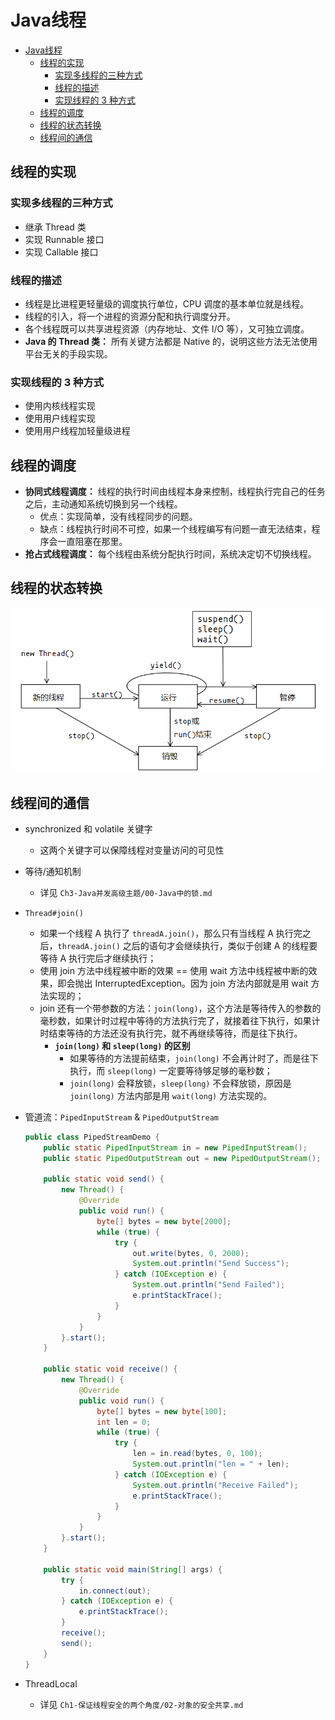 # Java线程

<!-- TOC -->

- [Java线程](#java线程)
    - [线程的实现](#线程的实现)
        - [实现多线程的三种方式](#实现多线程的三种方式)
        - [线程的描述](#线程的描述)
        - [实现线程的 3 种方式](#实现线程的-3-种方式)
    - [线程的调度](#线程的调度)
    - [线程的状态转换](#线程的状态转换)
    - [线程间的通信](#线程间的通信)

<!-- /TOC -->

## 线程的实现

### 实现多线程的三种方式

- 继承 Thread 类
- 实现 Runnable 接口
- 实现 Callable 接口



### 线程的描述

- 线程是比进程更轻量级的调度执行单位，CPU 调度的基本单位就是线程。
- 线程的引入，将一个进程的资源分配和执行调度分开。
- 各个线程既可以共享进程资源（内存地址、文件 I/O 等），又可独立调度。
- **Java 的 Thread 类：** 所有关键方法都是 Native 的，说明这些方法无法使用平台无关的手段实现。



### 实现线程的 3 种方式

- 使用内核线程实现
- 使用用户线程实现
- 使用用户线程加轻量级进程




## 线程的调度

- **协同式线程调度：** 线程的执行时间由线程本身来控制，线程执行完自己的任务之后，主动通知系统切换到另一个线程。
  - 优点：实现简单，没有线程同步的问题。
  - 缺点：线程执行时间不可控，如果一个线程编写有问题一直无法结束，程序会一直阻塞在那里。
- **抢占式线程调度：** 每个线程由系统分配执行时间，系统决定切不切换线程。



## 线程的状态转换

![线程状态转换示意图.png](./pic/线程状态转换示意图.png)

## 线程间的通信

- synchronized 和 volatile 关键字

  - 这两个关键字可以保障线程对变量访问的可见性

- 等待/通知机制

  - 详见 `Ch3-Java并发高级主题/00-Java中的锁.md`

- `Thread#join()`
  - 如果一个线程 A 执行了 `threadA.join()`，那么只有当线程 A 执行完之后，`threadA.join()` 之后的语句才会继续执行，类似于创建 A 的线程要等待 A 执行完后才继续执行；
  - 使用 join 方法中线程被中断的效果 == 使用 wait 方法中线程被中断的效果，即会抛出 InterruptedException。因为 join 方法内部就是用 wait 方法实现的；
  - join 还有一个带参数的方法：`join(long)`，这个方法是等待传入的参数的毫秒数，如果计时过程中等待的方法执行完了，就接着往下执行，如果计时结束等待的方法还没有执行完，就不再继续等待，而是往下执行。
    - **`join(long)` 和 `sleep(long)` 的区别**
      - 如果等待的方法提前结束，`join(long)` 不会再计时了，而是往下执行，而 `sleep(long)` 一定要等待够足够的毫秒数；
      - `join(long)` 会释放锁，`sleep(long)` 不会释放锁，原因是 `join(long)` 方法内部是用 `wait(long)` 方法实现的。

- 管道流：`PipedInputStream` & `PipedOutputStream`

	```java
	public class PipedStreamDemo {
	    public static PipedInputStream in = new PipedInputStream();
	    public static PipedOutputStream out = new PipedOutputStream();
	
	    public static void send() {
	        new Thread() {
	            @Override
	            public void run() {
	                byte[] bytes = new byte[2000];
	                while (true) {
	                    try {
	                        out.write(bytes, 0, 2000);
	                        System.out.println("Send Success");
	                    } catch (IOException e) {
	                        System.out.println("Send Failed");
	                        e.printStackTrace();
	                    }
	                }
	            }
	        }.start();
	    }
	
	    public static void receive() {
	        new Thread() {
	            @Override
	            public void run() {
	                byte[] bytes = new byte[100];
	                int len = 0;
	                while (true) {
	                    try {
	                        len = in.read(bytes, 0, 100);
	                        System.out.println("len = " + len);
	                    } catch (IOException e) {
	                        System.out.println("Receive Failed");
	                        e.printStackTrace();
	                    }
	                }
	            }
	        }.start();
	    }
	
	    public static void main(String[] args) {
	        try {
	            in.connect(out);
	        } catch (IOException e) {
	            e.printStackTrace();
	        }
	        receive();
	        send();
	    }
	}
	```

- ThreadLocal

  - 详见 `Ch1-保证线程安全的两个角度/02-对象的安全共享.md`